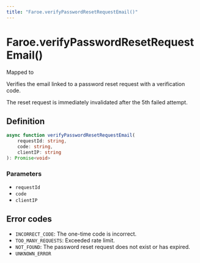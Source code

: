 ```yaml
---
title: "Faroe.verifyPasswordResetRequestEmail()"
---
```


# Faroe.verifyPasswordResetRequestEmail()

Mapped to

Verifies the email linked to a password reset request with a verification code.

The reset request is immediately invalidated after the 5th failed attempt.

## Definition

```ts
async function verifyPasswordResetRequestEmail(
    requestId: string,
    code: string,
    clientIP: string
): Promise<void>
```

### Parameters

- `requestId`
- `code`
- `clientIP`

## Error codes

- `INCORRECT_CODE`: The one-time code is incorrect.
- `TOO_MANY_REQUESTS`: Exceeded rate limit.
- `NOT_FOUND`: The password reset request does not exist or has expired.
- `UNKNOWN_ERROR`
